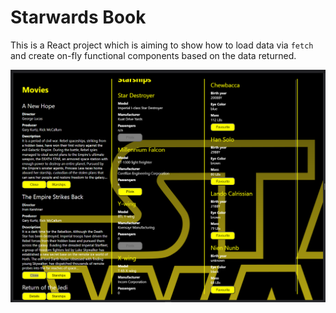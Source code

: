 # Starwards Book

This is a React project which is aiming to show how to load data via `fetch` and create on-fly functional components
based on the data returned.

![Screenshot](screenshot.png)